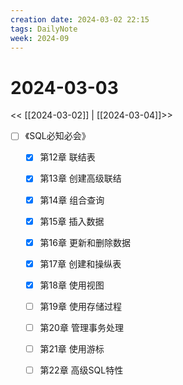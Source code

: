 ```yaml
---
creation date: 2024-03-02 22:15
tags: DailyNote
week: 2024-09
---
```


# 2024-03-03

<< [[2024-03-02]] | [[2024-03-04]]>>

- [ ] 《SQL必知必会》
	- [x] 第12章 联结表
	- [x] 第13章 创建高级联结
	- [x] 第14章 组合查询
	- [x] 第15章 插入数据
	- [x] 第16章 更新和删除数据
	- [x] 第17章 创建和操纵表
	- [x] 第18章 使用视图
	- [ ] 第19章 使用存储过程
	- [ ] 第20章 管理事务处理
	- [ ] 第21章 使用游标
	- [ ] 第22章 高级SQL特性

